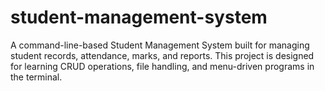 # student-management-system
A command-line-based Student Management System built for managing student records, attendance, marks, and reports. This project is designed for learning CRUD operations, file handling, and menu-driven programs in the terminal.
